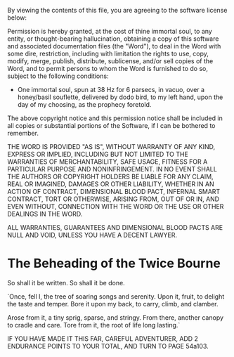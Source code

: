By viewing the contents of this file, you are agreeing to the software license below:

Permission is hereby granted, at the cost of thine immortal soul, to any entity, or thought-bearing hallucination, obtaining a copy
of this software and associated documentation files (the "Word"), to deal
in the Word with some dire, restriction, including with limitation the rights
to use, copy, modify, merge, publish, distribute, sublicense, and/or sell
copies of the Word, and to permit persons to whom the Word is
furnished to do so, subject to the following conditions:

* One immortal soul, spun at 38 Hz for 6 parsecs, in vacuo, over a honey/basil souflette, delivered by dodo bird, to my left hand, upon the day of my choosing, as the prophecy foretold.

The above copyright notice and this permission notice shall be included in all copies or substantial portions of the Software, if I can be bothered to remember.

THE WORD IS PROVIDED "AS IS", WITHOUT WARRANTY OF ANY KIND, EXPRESS OR IMPLIED, INCLUDING BUT NOT LIMITED TO THE WARRANTIES OF MERCHANTABILITY, SAFE USAGE, FITNESS FOR A PARTICULAR PURPOSE AND NONINFRINGEMENT. IN NO EVENT SHALL THE AUTHORS OR COPYRIGHT HOLDERS BE LIABLE FOR ANY CLAIM, REAL OR IMAGINED, DAMAGES OR OTHER LIABILITY, WHETHER IN AN ACTION OF CONTRACT, DIMENSIONAL BLOOD PACT, INFERNAL SMART CONTRACT, TORT OR OTHERWISE, ARISING FROM, OUT OF OR IN, AND EVEN WITHOUT, CONNECTION WITH THE WORD OR THE USE OR OTHER DEALINGS IN THE WORD.

ALL WARRANTIES, GUARANTEES AND DIMENSIONAL BLOOD PACTS ARE NULL AND VOID, UNLESS YOU HAVE A DECENT LAWYER.

# The Beheading of the Twice Bourne
So shall it be written. So shall it be done.

`Once, fell I, the tree of soaring songs and serenity.
Upon it, fruit, to delight the taste and temper.
Bore it upon my back, to carry, climb, and clamber.

Arose from it, a tiny sprig, sparse, and stringy.
From there, another canopy to cradle and care.
Tore from it, the root of life long lasting.`

IF YOU HAVE MADE IT THIS FAR, CAREFUL ADVENTURER, ADD 2 ENDURANCE POINTS TO YOUR TOTAL, AND TURN TO PAGE 54a103.
#

